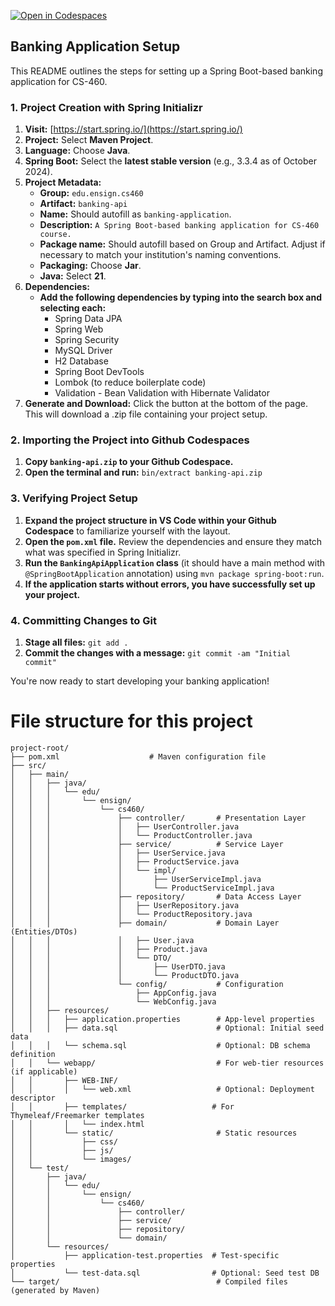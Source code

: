 [![Open in Codespaces](https://classroom.github.com/assets/launch-codespace-2972f46106e565e64193e422d61a12cf1da4916b45550586e14ef0a7c637dd04.svg)](https://classroom.github.com/a/hyJnVW-l)

## Banking Application Setup

This README outlines the steps for setting up a Spring Boot-based banking application for CS-460.

### 1. Project Creation with Spring Initializr

1. **Visit:** [https://start.spring.io/](https://start.spring.io/)
2. **Project:** Select **Maven Project**.
3. **Language:** Choose **Java**.
4. **Spring Boot:** Select the **latest stable version** (e.g., 3.3.4 as of October 2024).
5. **Project Metadata:**
   - **Group:**  `edu.ensign.cs460`
   - **Artifact:** `banking-api`
   - **Name:** Should autofill as `banking-application`.
   - **Description:**  `A Spring Boot-based banking application for CS-460 course.`
   - **Package name:** Should autofill based on Group and Artifact. Adjust if necessary to match your institution's naming conventions.
   - **Packaging:** Choose **Jar**.
   - **Java:** Select **21**.
6. **Dependencies:**
   - **Add the following dependencies by typing into the search box and selecting each:**
     - Spring Data JPA
     - Spring Web
     - Spring Security
     - MySQL Driver
     - H2 Database
     - Spring Boot DevTools
     - Lombok (to reduce boilerplate code)
     - Validation - Bean Validation with Hibernate Validator
7. **Generate and Download:** Click the button at the bottom of the page. This will download a .zip file containing your project setup.

### 2. Importing the Project into Github Codespaces

1. **Copy `banking-api.zip` to your Github Codespace.**
2. **Open the terminal and run:** `bin/extract banking-api.zip`

### 3. Verifying Project Setup

1. **Expand the project structure in VS Code within your Github Codespace** to familiarize yourself with the layout.
2. **Open the `pom.xml` file.** Review the dependencies and ensure they match what was specified in Spring Initializr.
3. **Run the `BankingApiApplication` class** (it should have a main method with `@SpringBootApplication` annotation) using `mvn package spring-boot:run`.
4. **If the application starts without errors, you have successfully set up your project.**

### 4. Committing Changes to Git

1. **Stage all files:** `git add .`
2. **Commit the changes with a message:** `git commit -am "Initial commit"` 

You're now ready to start developing your banking application! 

# File structure for this project
```
project-root/
├── pom.xml                    # Maven configuration file
├── src/
│   ├── main/
│   │   ├── java/
│   │   │   └── edu/
│   │   │       └── ensign/
│   │   │           └── cs460/
│   │   │               ├── controller/       # Presentation Layer
│   │   │               │   ├── UserController.java
│   │   │               │   └── ProductController.java
│   │   │               ├── service/          # Service Layer
│   │   │               │   ├── UserService.java
│   │   │               │   ├── ProductService.java
│   │   │               │   └── impl/
│   │   │               │       ├── UserServiceImpl.java
│   │   │               │       └── ProductServiceImpl.java
│   │   │               ├── repository/       # Data Access Layer
│   │   │               │   ├── UserRepository.java
│   │   │               │   └── ProductRepository.java
│   │   │               ├── domain/           # Domain Layer (Entities/DTOs)
│   │   │               │   ├── User.java
│   │   │               │   ├── Product.java
│   │   │               │   └── DTO/
│   │   │               │       ├── UserDTO.java
│   │   │               │       └── ProductDTO.java
│   │   │               └── config/           # Configuration
│   │   │                   ├── AppConfig.java
│   │   │                   └── WebConfig.java
│   │   ├── resources/
│   │   │   ├── application.properties        # App-level properties
│   │   │   ├── data.sql                      # Optional: Initial seed data
│   │   │   └── schema.sql                    # Optional: DB schema definition
│   │   └── webapp/                           # For web-tier resources (if applicable)
│   │       ├── WEB-INF/
│   │       │   └── web.xml                   # Optional: Deployment descriptor
│   │       ├── templates/                   # For Thymeleaf/Freemarker templates
│   │       │   └── index.html
│   │       └── static/                       # Static resources
│   │           ├── css/
│   │           ├── js/
│   │           └── images/
│   └── test/
│       ├── java/
│       │   └── edu/
│       │       └── ensign/
│       │           └── cs460/
│       │               ├── controller/
│       │               ├── service/
│       │               ├── repository/
│       │               └── domain/
│       └── resources/
│           ├── application-test.properties  # Test-specific properties
│           └── test-data.sql                # Optional: Seed test DB
└── target/                                   # Compiled files (generated by Maven)
```